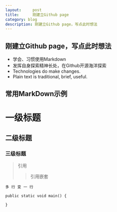 ```yaml
---
layout:     post
title:      刚建立Github page
category: blog
description: 刚建立Github page，写点此时想法
---
```


## 刚建立Github page，写点此时想法
* 学会、习惯使用Markdown
* 发挥自身探索精神长处，在Github开源海洋探索
* Technologies do make changes.
* Plain text is traditional, brief, useful.



## 常用MarkDown示例
# 一级标题
## 二级标题
### 三级标题
>引用
>>引用嵌套

`多
行
变
一
行`

```
public static void main() {

}
```